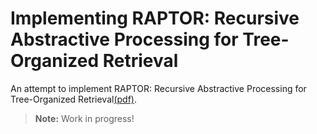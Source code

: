 # Implementing RAPTOR: Recursive Abstractive Processing for Tree-Organized Retrieval

An attempt to implement RAPTOR: Recursive Abstractive Processing for Tree-Organized Retrieval[(pdf)](https://arxiv.org/pdf/2401.18059v1.pdf). <br>

> **Note:** Work in progress!
